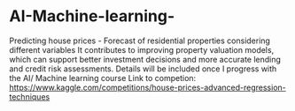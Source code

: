 # AI-Machine-learning-
Predicting house prices - Forecast of residential properties considering different variables 
It contributes to improving property valuation models, which can support better investment decisions and more accurate lending and credit risk assessments.
Details will be included once I progress with the AI/ Machine learning course 
Link to competion: https://www.kaggle.com/competitions/house-prices-advanced-regression-techniques
